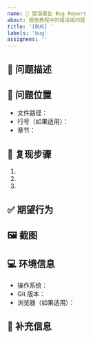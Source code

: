 ```yaml
---
name: 🐛 错误报告 Bug Report
about: 报告教程中的错误或问题
title: '[BUG] '
labels: 'bug'
assignees: ''
---
```


## 🐛 问题描述
<!-- 简要描述您发现的问题 -->

## 📍 问题位置
- 文件路径：
- 行号（如果适用）：
- 章节：

## 🔄 复现步骤
1. 
2. 
3. 

## ✅ 期望行为
<!-- 描述您期望的正确行为 -->

## 🖼️ 截图
<!-- 如果适用，添加截图来帮助解释问题 -->

## 💻 环境信息
- 操作系统：
- Git 版本：
- 浏览器（如果适用）：

## 📝 补充信息
<!-- 任何其他有助于解决问题的信息 -->